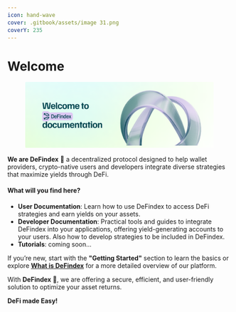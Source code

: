 ```yaml
---
icon: hand-wave
cover: .gitbook/assets/image 31.png
coverY: 235
---
```


# Welcome

<figure><img src=".gitbook/assets/Component 12.png" alt=""><figcaption></figcaption></figure>

**We are DeFindex** 🔁 a decentralized protocol designed to help wallet providers, crypto-native users and  developers integrate diverse strategies that maximize yields through DeFi.

#### What will you find here?

* **User Documentation**: Learn how to use DeFindex to access DeFi strategies and earn yields on your assets.
* **Developer Documentation**: Practical tools and guides to integrate DeFindex into your applications, offering yield-generating accounts to your users. Also how to develop strategies to be included in DeFindex.
* **Tutorials**: coming soon...

If you’re new, start with the **"Getting Started"** section to learn the basics or explore [**What is DeFindex**](https://app.gitbook.com/o/CL0VfO2AdQ9HkYTcTiO5/s/nOjEfj1qCoVgPEQ3cl02/) for a more detailed overview of our platform.

With **DeFindex** 🔁, we are offering a secure, efficient, and user-friendly solution to optimize your asset returns.

&#x20;**DeFi made Easy!**
